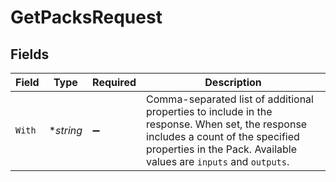 # GetPacksRequest


## Fields

| Field                                                                                                                                                                                                                         | Type                                                                                                                                                                                                                          | Required                                                                                                                                                                                                                      | Description                                                                                                                                                                                                                   |
| ----------------------------------------------------------------------------------------------------------------------------------------------------------------------------------------------------------------------------- | ----------------------------------------------------------------------------------------------------------------------------------------------------------------------------------------------------------------------------- | ----------------------------------------------------------------------------------------------------------------------------------------------------------------------------------------------------------------------------- | ----------------------------------------------------------------------------------------------------------------------------------------------------------------------------------------------------------------------------- |
| `With`                                                                                                                                                                                                                        | **string*                                                                                                                                                                                                                     | :heavy_minus_sign:                                                                                                                                                                                                            | Comma-separated list of additional properties to include in the response. When set, the response includes a count of the specified properties in the Pack. Available values are <code>inputs</code> and <code>outputs</code>. |